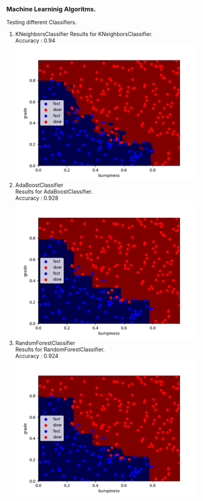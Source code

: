### Machine Learninig Algoritms.

Testing different Classifiers.

1. KNeighborsClassifier
Results for KNeighborsClassifier.<br/>
Accuracy : 0.94<br/>
![result](./KNeighborsClassifier/test.png)
2. AdaBoostClassifier<br/>
Results for AdaBoostClassifier.<br/>
Accuracy : 0.928
![result](./AdaBoostClassifier/test.png)
3. RandomForestClassifier <br/>
Results for RandomForestClassifier.<br/>
Accuracy : 0.924
![result](./RandomForestClassifier/test.png)
